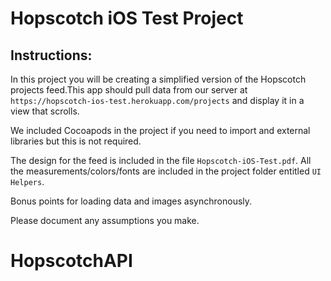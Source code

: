 # Hopscotch iOS Test Project

## Instructions:
In this project you will be creating a simplified version of the Hopscotch projects feed.This app should pull data from our server at `https://hopscotch-ios-test.herokuapp.com/projects` and display it in a view that scrolls.

We included Cocoapods in the project if you need to import and external libraries but this is not required. 

The design for the feed is included in the file `Hopscotch-iOS-Test.pdf`. All the measurements/colors/fonts are included in the project folder entitled `UI Helpers`.

Bonus points for loading data and images asynchronously. 

Please document any assumptions you make. 


# HopscotchAPI
